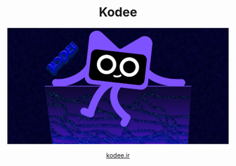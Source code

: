 <h1 align="center">Kodee</h1>
<p align="center"><img src="./www/kodee-chilling.jpg" alt="Kodee chilling!"/></p>
<p align="center"><a href="https://mailhtml.yekta.dev" target="_blank">kodee.ir</a></p>
